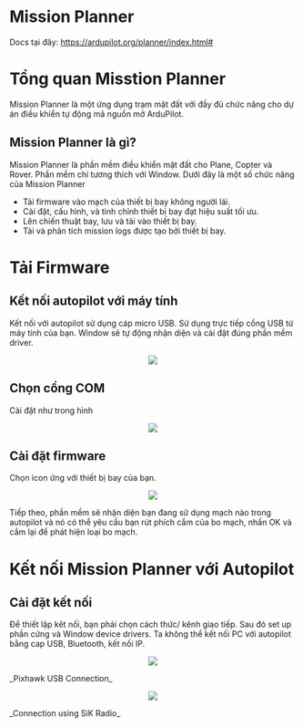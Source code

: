 # Mission Planner

Docs tại đây: https://ardupilot.org/planner/index.html#

# Tổng quan Misstion Planner 

Mission Planner là một ứng dụng trạm mặt đất với đầy đủ chức năng cho dự án điều khiển tự động mã nguồn mở ArduPilot.

## Mission Planner là gì?

Mission Planner là phần mềm điều khiển mặt đất cho Plane, Copter và Rover. Phần mềm chỉ tương thích với Window. Dưới đây là một số chức năng của Mission Planner
- Tải firmware vào mạch của thiết bị bay không người lái.
- Cài đặt, cấu hình, và tinh chỉnh thiết bị bay đạt hiệu suất tối ưu.
- Lên chiến thuật bay, lưu và tải vào thiết bị bay.
- Tải và phân tích mission logs được tạo bởi thiết bị bay.

# Tải Firmware

## Kết nối autopilot với máy tính

Kết nối với autopilot sử dụng cáp micro USB. Sử dụng trực tiếp cổng USB từ máy tính của bạn. Window sẽ tự động nhận diện và cài đặt đúng phần mềm driver.

<p align="center"><img src="https://ardupilot.org/planner/_images/pixhawk_usb_connection.jpg"></p>

## Chọn cổng COM

Cài đặt như trong hình

<p align="center"><img src="https://ardupilot.org/planner/_images/Pixhawk_ConnectWithMP.png"></p>

## Cài đặt firmware

Chọn icon ứng với thiết bị bay của bạn.

<p align="center"><img src="https://ardupilot.org/planner/_images/Pixhawk_InstallFirmware.jpg"></p>

Tiếp theo, phần mềm sẽ nhận diện bạn đang sử dụng mạch nào trong autopilot và nó có thể yêu cầu bạn rút phích cắm của bo mạch, nhấn OK và cắm lại để phát hiện loại bo mạch.

# Kết nối Mission Planner với Autopilot

## Cài đặt kết nối

Để thiết lập kêt nối, bạn phải chọn cách thức/ kênh giao tiếp. Sau đó set up phần cứng và Window device drivers. Ta không thể kết nối PC với autopilot bằng cap USB, Bluetooth, kết nối IP.

<p align="center"><img src="https://ardupilot.org/planner/_images/pixhawk_usb_connection.jpg"></p>
_Pixhawk USB Connection_
<p align="center"><img src="https://ardupilot.org/planner/_images/new-radio-laptop.jpg"></p>
_Connection using SiK Radio_

